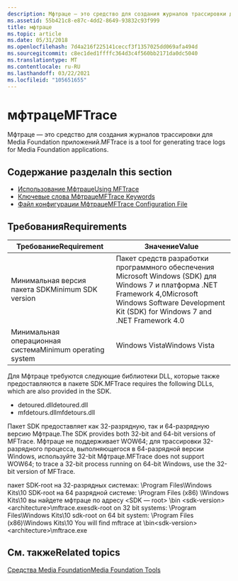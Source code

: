 ```yaml
---
description: Мфтраце — это средство для создания журналов трассировки для Media Foundation приложений.
ms.assetid: 55b421c8-e87c-4dd2-8649-93832c93f999
title: мфтраце
ms.topic: article
ms.date: 05/31/2018
ms.openlocfilehash: 7d4a216f225141ceccf3f1357025dd069afa494d
ms.sourcegitcommit: c8ec1ded1ffffc364d3c4f560bb2171da0dc5040
ms.translationtype: MT
ms.contentlocale: ru-RU
ms.lasthandoff: 03/22/2021
ms.locfileid: "105651655"
---
```

# <a name="mftrace"></a><span data-ttu-id="bbabe-103">мфтраце</span><span class="sxs-lookup"><span data-stu-id="bbabe-103">MFTrace</span></span>

<span data-ttu-id="bbabe-104">Мфтраце — это средство для создания журналов трассировки для Media Foundation приложений.</span><span class="sxs-lookup"><span data-stu-id="bbabe-104">MFTrace is a tool for generating trace logs for Media Foundation applications.</span></span>

## <a name="in-this-section"></a><span data-ttu-id="bbabe-105">Содержание раздела</span><span class="sxs-lookup"><span data-stu-id="bbabe-105">In this section</span></span>

-   [<span data-ttu-id="bbabe-106">Использование Мфтраце</span><span class="sxs-lookup"><span data-stu-id="bbabe-106">Using MFTrace</span></span>](using-mftrace.md)
-   [<span data-ttu-id="bbabe-107">Ключевые слова Мфтраце</span><span class="sxs-lookup"><span data-stu-id="bbabe-107">MFTrace Keywords</span></span>](mftrace-keywords.md)
-   [<span data-ttu-id="bbabe-108">Файл конфигурации Мфтраце</span><span class="sxs-lookup"><span data-stu-id="bbabe-108">MFTrace Configuration File</span></span>](mftrace-configuration-file.md)

## <a name="requirements"></a><span data-ttu-id="bbabe-109">Требования</span><span class="sxs-lookup"><span data-stu-id="bbabe-109">Requirements</span></span>



| <span data-ttu-id="bbabe-110">Требование</span><span class="sxs-lookup"><span data-stu-id="bbabe-110">Requirement</span></span> | <span data-ttu-id="bbabe-111">Значение</span><span class="sxs-lookup"><span data-stu-id="bbabe-111">Value</span></span> |
|--------------------------|---------------------------------------------------------------------------------------|
| <span data-ttu-id="bbabe-112">Минимальная версия пакета SDK</span><span class="sxs-lookup"><span data-stu-id="bbabe-112">Minimum SDK version</span></span>      | <span data-ttu-id="bbabe-113">Пакет средств разработки программного обеспечения Microsoft Windows (SDK) для Windows 7 и платформа .NET Framework 4,0</span><span class="sxs-lookup"><span data-stu-id="bbabe-113">Microsoft Windows Software Development Kit (SDK) for Windows 7 and .NET Framework 4.0</span></span> |
| <span data-ttu-id="bbabe-114">Минимальная операционная система</span><span class="sxs-lookup"><span data-stu-id="bbabe-114">Minimum operating system</span></span> | <span data-ttu-id="bbabe-115">Windows Vista</span><span class="sxs-lookup"><span data-stu-id="bbabe-115">Windows Vista</span></span>                                                                         |



 

<span data-ttu-id="bbabe-116">Для Мфтраце требуются следующие библиотеки DLL, которые также предоставляются в пакете SDK.</span><span class="sxs-lookup"><span data-stu-id="bbabe-116">MFTrace requires the following DLLs, which are also provided in the SDK.</span></span>

-   <span data-ttu-id="bbabe-117">detoured.dll</span><span class="sxs-lookup"><span data-stu-id="bbabe-117">detoured.dll</span></span>
-   <span data-ttu-id="bbabe-118">mfdetours.dll</span><span class="sxs-lookup"><span data-stu-id="bbabe-118">mfdetours.dll</span></span>

<span data-ttu-id="bbabe-119">Пакет SDK предоставляет как 32-разрядную, так и 64-разрядную версию Мфтраце.</span><span class="sxs-lookup"><span data-stu-id="bbabe-119">The SDK provides both 32-bit and 64-bit versions of MFTrace.</span></span> <span data-ttu-id="bbabe-120">Мфтраце не поддерживает WOW64; для трассировки 32-разрядного процесса, выполняющегося в 64-разрядной версии Windows, используйте 32-bit Мфтраце.</span><span class="sxs-lookup"><span data-stu-id="bbabe-120">MFTrace does not support WOW64; to trace a 32-bit process running on 64-bit Windows, use the 32-bit version of MFTrace.</span></span>

<span data-ttu-id="bbabe-121">пакет SDK-root на 32-разрядных системах: \Program Files\Windows Kits\10 SDK-root на 64 разрядной системе: \Program Files (x86) \Windows Kits\10 вы найдете мфтраце по адресу <SDK — root> \bin \<sdk-version> \<architecture>\mftrace.exe</span><span class="sxs-lookup"><span data-stu-id="bbabe-121">sdk-root on 32 bit systems: \Program Files\Windows Kits\10 sdk-root on 64 bit system: \Program Files (x86)\Windows Kits\10 You will find mftrace at <sdk-root>\bin\<sdk-version>\<architecture>\mftrace.exe</span></span>

## <a name="related-topics"></a><span data-ttu-id="bbabe-122">См. также</span><span class="sxs-lookup"><span data-stu-id="bbabe-122">Related topics</span></span>

<dl> <dt>

[<span data-ttu-id="bbabe-123">Средства Media Foundation</span><span class="sxs-lookup"><span data-stu-id="bbabe-123">Media Foundation Tools</span></span>](media-foundation-tools.md)
</dt> </dl>

 

 



